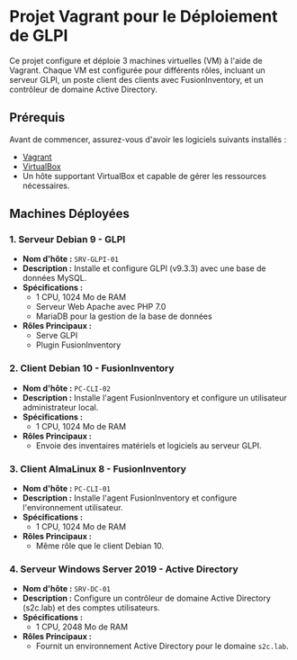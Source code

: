 # Projet Vagrant pour le Déploiement de GLPI


Ce projet configure et déploie 3 machines virtuelles (VM) à l'aide de Vagrant. Chaque VM est configurée pour différents rôles, incluant un serveur GLPI, un poste client des clients avec FusionInventory, et un contrôleur de domaine Active Directory.

## Prérequis

Avant de commencer, assurez-vous d'avoir les logiciels suivants installés :

- [Vagrant](https://www.vagrantup.com/)
- [VirtualBox](https://www.virtualbox.org/)
- Un hôte supportant VirtualBox et capable de gérer les ressources nécessaires.

## Machines Déployées

### 1. **Serveur Debian 9 - GLPI**
- **Nom d'hôte :** `SRV-GLPI-01`
- **Description :** Installe et configure GLPI (v9.3.3) avec une base de données MySQL.
- **Spécifications :**
  - 1 CPU, 1024 Mo de RAM
  - Serveur Web Apache avec PHP 7.0
  - MariaDB pour la gestion de la base de données
- **Rôles Principaux :**
  - Serve GLPI
  - Plugin FusionInventory


### 2. **Client Debian 10 - FusionInventory**
- **Nom d'hôte :** `PC-CLI-02`
- **Description :** Installe l'agent FusionInventory et configure un utilisateur administrateur local.
- **Spécifications :**
  - 1 CPU, 1024 Mo de RAM
- **Rôles Principaux :**
  - Envoie des inventaires matériels et logiciels au serveur GLPI.



### 3. **Client AlmaLinux 8 - FusionInventory**
- **Nom d'hôte :** `PC-CLI-01`
- **Description :** Installe l'agent FusionInventory et configure l'environnement utilisateur.
- **Spécifications :**
  - 1 CPU, 1024 Mo de RAM
- **Rôles Principaux :**
  - Même rôle que le client Debian 10.

### 4. **Serveur Windows Server 2019 - Active Directory**
- **Nom d'hôte :** `SRV-DC-01`
- **Description :** Configure un contrôleur de domaine Active Directory (s2c.lab) et des comptes utilisateurs.
- **Spécifications :**
  - 1 CPU, 2048 Mo de RAM
- **Rôles Principaux :**
  - Fournit un environnement Active Directory pour le domaine `s2c.lab`.


